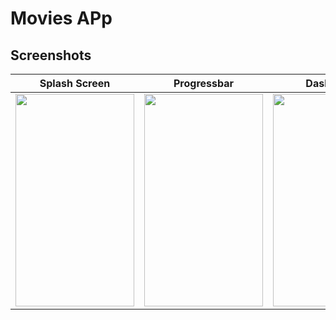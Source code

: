 # Movies APp
## Screenshots

| Splash Screen | Progressbar | Dashboard | Detail | Detail
|:-:|:-:|:-:|:-:|:-:|
| <img src ="https://user-images.githubusercontent.com/61195602/161694817-2eccd832-61c3-4f50-bff2-bb3904e690f0.jpg" width="190" height="340"/> | <img src ="https://user-images.githubusercontent.com/61195602/161694820-92844759-ef53-45bc-b9a6-4476f8c023c5.jpg" width="190" height="340"/> | <img src ="https://user-images.githubusercontent.com/61195602/161694821-99e55bcd-0de1-4ef0-a0aa-43ff80d57aab.jpg" width="190" height="340"/> | <img src ="https://user-images.githubusercontent.com/61195602/161694823-7f4e917d-5139-451f-ab82-166021e334e1.jpg" width="190" height="340"/> | <img src ="https://user-images.githubusercontent.com/61195602/161694828-8aad5b75-873d-4e63-a366-531ce8366a40.jpg" width="190" height="340"/> |

